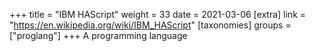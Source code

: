 +++
title = "IBM HAScript"
weight = 33
date = 2021-03-06
[extra]
link = "https://en.wikipedia.org/wiki/IBM_HAScript"
[taxonomies]
groups = ["proglang"]
+++
A programming language

